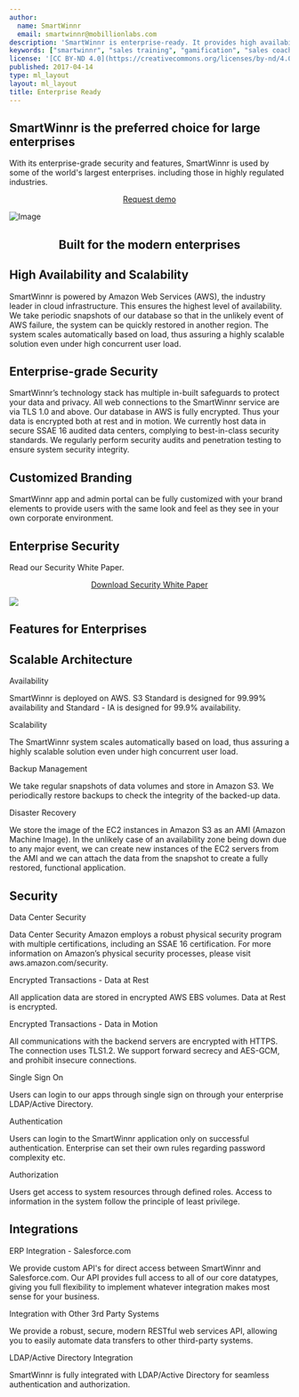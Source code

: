 ```yaml
---
author:
  name: SmartWinnr
  email: smartwinnr@mobillionlabs.com
description: 'SmartWinnr is enterprise-ready. It provides high availability and scalability, enterprise-grade security. We provide REST APIs to integrate with any LMS, HRMS, CRM solutions. SmartWinnr integrates seamlessly with Salesforce.com'
keywords: ["smartwinnr", "sales training", "gamification", "sales coaching", "sales performance", "sales enablement", "solutions"]
license: '[CC BY-ND 4.0](https://creativecommons.org/licenses/by-nd/4.0)'
published: 2017-04-14
type: ml_layout
layout: ml_layout
title: Enterprise Ready
---
```


<section>
  <div class="ml-start padding50">
    <div class="row ml_top_container ml-margin-bottom0">
      <div class="col-lg-5 col-md-12 col-sm-12 col-xs-12">
        <h1>SmartWinnr is the preferred choice for large enterprises</h1>
        <div class="ml-font20">With its enterprise-grade security and features, SmartWinnr is used by some of the world's largest enterprises. including those in highly regulated industries.</div>
        <p align="center" class="ml-padding-top ml-padding-bottom10"><a class="ml-button" align="center" href="/request-demo">Request demo</a></p>
      </div>
      <div class="col-lg-7 col-md-12 col-sm-12 col-xs-12">
        <img class="ml-image" alt="Image" src="https://s3-us-west-2.amazonaws.com/quizprompt.com.site.resources/img/brand/prodfeatures/enterprise_ready.svg"/>
      </div>
    </div>
  </div>
</section>
  <section class="ml-background-white">
    <div class="ml-container ml-background-wave padding50">
      <div class="row ml-margin-bottom0">
        <div class="col-lg-5 col-md-5 col-sm-12 col-xs-12 ml-centered" align="center">
          <h1 class="ml_body_text_black">Built for the modern enterprises</h1>
        </div>
        <div class="col-lg-7 col-md-7 col-sm-12 col-xs-12 padding80">
          <div class="row ml-margin-bottom20">
            <div class="col-lg-2 col-md-2 text-center padding30">
              <span class="icon-expand ml-icon-blue"></span>
            </div>
            <div class="col-lg-10 col-md-10">
              <h2 class="ml-title-adjustable">High Availability and Scalability</h2>
              <div class="ml-subtext">
                SmartWinnr is powered by Amazon Web Services (AWS), the industry leader in cloud infrastructure. This ensures the highest level of availability. We take periodic snapshots of our database so that in the unlikely event of AWS failure, the system can be quickly restored in another region. The system scales automatically based on load, thus assuring a highly scalable solution even under high concurrent user load.
              </div>
            </div>
          </div>
          <div class="row ml-margin-bottom20">
            <div class="col-lg-2 col-md-2 text-center padding30">
              <span class="icon-shield-check ml-icon-blue"></span>
            </div>
            <div class="col-lg-10 col-md-10">
              <h2 class="ml-title-adjustable">Enterprise-grade Security</h2>
              <div class="ml-subtext">
                SmartWinnr’s technology stack has multiple in-built safeguards to protect your data and privacy. All web connections to the SmartWinnr service are via TLS 1.0 and above. Our database in AWS is fully encrypted. Thus your data is encrypted both at rest and in motion. We currently host data in secure SSAE 16 audited data centers, complying to best-in-class security standards. We regularly perform security audits and penetration testing to ensure system security integrity.
              </div>
            </div>
          </div>
          <div class="row ml-margin-bottom20">
            <div class="col-lg-2 col-md-2 text-center padding30">
              <span class="icon-resize-handle ml-icon-blue"></span>
            </div>
            <div class="col-lg-10 col-md-10">
              <h2 class="ml-title-adjustable">Customized Branding</h2>
              <div class="ml-subtext">
                SmartWinnr app and admin portal can be fully customized with your brand elements to provide users with the same look and feel as they see in your own corporate environment.
              </div>
            </div>
          </div>
        </div>
      </div>
    </div>
  </section>
  <section class="ml-whySM">
    <div class="container">
      <div class="row">
        <div class="col-md-12 col-sm-12">
          <h1 class="ml_body_text_white text-center">Enterprise Security</h1>
          <p class="ml_body_text_white text-center">Read our Security White Paper.</p>
          <p align="center" class="ml-padding-top ml-padding-bottom10"><a class="ml-button" align="center" href="https://s3-eu-west-1.amazonaws.com/content.smartwinnr.com/SmartWinnr+Information+Security+Whitepaper.pdf" target="_blank">Download Security White Paper</a></p>
        </div>
      </div>
    </div>
  </section>
  <!-- <div class="ml-this-tile padding50">
    <div class="ml-container row">
      <div class="col-md-6 col-sm-12">
        <h1 class="text-center ml-bold-text">SmartWinnr is the preferred choice for large enterprises</h1>
        <h2 class="ml-desc-text">
          <i>
            With its enterprise-grade security and features, SmartWinnr is used by some of the world's largest enterprises. including those in highly regulated industries.
          </i>
        </h2>
        <p align="center"><a class="ml-button-blue" href="/request-demo">Request demo</a></p>
      </div>
      <div class="col-md-6 col-sm-12">
        <img src="https://s3-us-west-2.amazonaws.com/quizprompt.com.site.resources/img/brand/prodfeatures/enterprise_ready.svg" class="img-responsive center-block ml_width_60" />
      </div>
    </div>
  </div> -->
  <!-- <div class="ml-green-tile padding30">
    <div class="ml-container row">
      <h1 class="ml-title">Built for the modern enterprises</h1>
      <p>
        High availability, enterprise-grade security, and easy integration options ensure that you can deploy SmartWinnr with zero hassle.
      </p>
    </div>
  </div> -->
  <!-- <div class="ml-container">
   <div class="row">
       <div class="col-md-4 col-sm-4 text-center">
         <div class="single-features">
           <img alt="" class="ml-sideimage" src="https://s3-us-west-2.amazonaws.com/quizprompt.com.site.resources/img/brand/prodfeatures/scalability.svg" /></div>
       </div>
       <div class="col-md-8 col-sm-8">
         <div class="single-features">
           <h2 class="ml-title-blue">High Availability and Scalability</h2>
           <p class="ml_body_text_black">
             SmartWinnr is powered by Amazon Web Services (AWS), the industry leader in cloud infrastructure. This ensures the highest level of availability. We take periodic snapshots of our database so that in the unlikely event of AWS failure, the system can be quickly restored in another region. The system scales automatically based on load, thus assuring a highly scalable solution even under high concurrent user load.
           </p>
          </div>
       </div>
    </div>
    <div class="row">
      <div class="col-md-8 col-sm-8">
        <div class="single-features">
          <h2 class="ml-title-blue">Enterprise-grade Security</h2>
          <p class="ml_body_text_black">
            SmartWinnr’s technology stack has multiple in-built safeguards to protect your data and privacy. All web connections to the SmartWinnr service are via TLS 1.0 and above. Our database in AWS is fully encrypted. Thus your data is encrypted both at rest and in motion. We currently host data in secure SSAE 16 audited data centers, complying to best-in-class security standards. We regularly perform security audits and penetration testing to ensure system security integrity.
          </p>
        </div>
      </div>
      <div class="col-md-4 col-sm-4 text-center">
        <div class="single-features">
          <img alt="" class="ml-sideimage" src="https://s3-us-west-2.amazonaws.com/quizprompt.com.site.resources/img/brand/prodfeatures/enterprise_security.svg" /></div>
      </div>
    </div>
    <div class="row">
      <div class="col-md-4 col-sm-4 text-center">
        <div class="single-features">
          <img alt="" class="ml-sideimage" src="https://s3-us-west-2.amazonaws.com/quizprompt.com.site.resources/img/brand/prodfeatures/customized_branding.svg" /></div>
      </div>
      <div class="col-md-8 col-sm-8">
        <div class="single-features">
          <h2 class="ml-title-blue">Customized Branding</h2>
          <p class="ml_body_text_black">
            SmartWinnr app and admin portal can be fully customized with your brand elements to provide users with the same look and feel as they see in your own corporate environment.
          </p>
        </div>
      </div>
    </div>
  </div> -->
  <!-- <div class="ml-green-tile padding30">
    <div class="ml-container row">
      <div class="col-sm-7">
        <h1 class="ml-title">Enterprise Security</h1>
        <p>Read our Security White Paper.</p>
      </div>
      <div class="col-sm-5 padding30">
        <p align="center"><a class="ml-button-nav" href="https://s3-eu-west-1.amazonaws.com/content.smartwinnr.com/SmartWinnr+Information+Security+Whitepaper.pdf" target="_blank">Download Security White Paper</a></p>
      </div>
    </div>
  </div> -->
<img class="swoop" src="/images/swoop_mask.min.svg">
<section>
  <div class="ml-container ml-background-white ml-padding-bottom30 padding50" id="enterprisefeatures">
    <div class="row text-center">
      <h1 class="ml-title">Features for Enterprises</h1>
    </div>
    <!-- Product Features Row 1 -->
    <div class="row ml-prodfeaturerow padding30">
      <h2 class="ml-title text-center">Scalable Architecture</h2>
      <div class="row">
        <div class="col-lg-4 col-md-4 col-sm-6 col-xs-12 text-center bottom-separator ml-prodfeaturecell">
          <span class="icon-clock3 ml-icon-blue"></span>
          <p class="ml-bold-text text-center">Availability</p>
          <p class="ml_body_text_black">SmartWinnr is deployed on AWS. S3 Standard is designed for 99.99% availability and Standard - IA is designed for 99.9% availability.</p>
        </div>
        <div class="col-lg-4 col-md-4 col-sm-6 col-xs-12 text-center bottom-separator ml-prodfeaturecell">
          <span class="icon-expand ml-icon-blue"></span>
          <p class="ml-bold-text text-center">Scalability</p>
          <p class="ml_body_text_black">The SmartWinnr system scales automatically based on load, thus assuring a highly scalable solution even under high concurrent user load.</p>
        </div>
        <div class="col-lg-4 col-md-4 col-sm-6 col-xs-12 text-center bottom-separator ml-prodfeaturecell">
          <span class="icon-database-add ml-icon-blue"></span>
          <p class="ml-bold-text text-center">Backup Management</p>
          <p class="ml_body_text_black">We take regular snapshots of data volumes and store in Amazon S3. We periodically restore backups to check the integrity of the backed-up data.</p>
        </div>
      </div>
      <div class="row">
        <div class="col-lg-4 col-md-4 col-sm-6 col-xs-12 text-center bottom-separator ml-prodfeaturecell">
          <span class="icon-database-refresh ml-icon-blue"></span>
          <p class="ml-bold-text text-center">Disaster Recovery</p>
          <p class="ml_body_text_black">We store the image of the EC2 instances in Amazon S3 as an AMI (Amazon Machine Image). In the unlikely case of an availability zone being down due to any major event, we can create new instances of the EC2 servers from the AMI and we can attach the data from the snapshot to create a fully restored, functional application.</p>
        </div>
      </div>
    </div>
    <!-- Product Features Row 2 -->
    <div class="row ml-prodfeaturerow padding30">
      <h2 class="text-center">Security</h2>
      <div class="row">
        <div class="col-lg-4 col-md-4 col-sm-6 col-xs-12 text-center bottom-separator ml-prodfeaturecell">
          <span class="icon-lock ml-icon-blue"></span>
          <p class="ml-bold-text text-center">Data Center Security</p>
          <p class="ml_body_text_black">Data Center Security
             Amazon employs a robust physical security program with multiple certifications, including an SSAE 16 certification. For more information on Amazon’s physical security processes, please visit <a>aws.amazon.com/security</a>.
         </p>
        </div>
        <div class="col-lg-4 col-md-4 col-sm-6 col-xs-12 text-center bottom-separator ml-prodfeaturecell">
          <span class="icon-key ml-icon-blue"></span>
          <p class="ml-bold-text text-center">Encrypted Transactions - Data at Rest</p>
          <p class="ml_body_text_black">All application data are stored in encrypted AWS EBS volumes. Data at Rest is encrypted.</p>
        </div>
        <div class="col-lg-4 col-md-4 col-sm-6 col-xs-12 text-center bottom-separator ml-prodfeaturecell">
          <span class="icon-shield-check ml-icon-blue"></span>
          <p class="ml-bold-text text-center">Encrypted Transactions - Data in Motion</p>
          <p class="ml_body_text_black">All communications with the backend servers are encrypted with HTTPS. The connection uses TLS1.2. We support forward secrecy and AES-GCM, and prohibit insecure connections.</p>
        </div>
      </div>
      <div class="row">
        <div class="col-lg-4 col-md-4 col-sm-6 col-xs-12 text-center bottom-separator ml-prodfeaturecell">
          <span class="icon-link2 ml-icon-blue"></span>
          <p class="ml-bold-text text-center">Single Sign On</p>
          <p class="ml_body_text_black">Users can login to our apps through single sign on through your enterprise LDAP/Active Directory.</p>
        </div>
        <div class="col-lg-4 col-md-4 col-sm-6 col-xs-12 text-center bottom-separator ml-prodfeaturecell">
          <span class="icon-license2 ml-icon-blue"></span>
          <p class="ml-bold-text text-center">Authentication</p>
          <p class="ml_body_text_black">Users can login to the SmartWinnr application only on successful authentication. Enterprise can set their own rules regarding password complexity etc.</p>
        </div>
        <div class="col-lg-4 col-md-4 col-sm-6 col-xs-12 text-center bottom-separator ml-prodfeaturecell">
          <span class="icon-users2 ml-icon-blue"></span>
          <p class="ml-bold-text text-center">Authorization</p>
          <p class="ml_body_text_black">Users get access to system resources through defined roles. Access to information in the system follow the principle of least privilege.</p>
        </div>
      </div>
    </div>
    <!-- Product Features Row 3 -->
    <div class="row ml-prodfeaturerow padding30 ml-no-border-bottom">
      <h2 class="text-center">Integrations</h2>
      <div class="row">
        <div class="col-lg-4 col-md-4 col-sm-6 col-xs-12 text-center bottom-separator ml-prodfeaturecell">
          <span class="icon-cloud ml-icon-blue"></span>
          <p class="ml-bold-text text-center">ERP Integration - Salesforce.com</p>
          <p class="ml_body_text_black">We provide custom API's for direct access between SmartWinnr and Salesforce.com. Our API provides full access to all of our core datatypes, giving you full flexibility to implement whatever integration makes most sense for your business.</p>
        </div>
        <div class="col-lg-4 col-md-4 col-sm-6 col-xs-12 text-center bottom-separator ml-prodfeaturecell">
          <span class="icon-cog ml-icon-blue"></span>
          <p class="ml-bold-text text-center">Integration with Other 3rd Party Systems</p>
          <p class="ml_body_text_black">We provide a robust, secure, modern RESTful web services API, allowing you to easily automate data transfers to other third-party systems.</p>
        </div>
        <div class="col-lg-4 col-md-4 col-sm-6 col-xs-12 text-center bottom-separator ml-prodfeaturecell">
          <span class="icon-lan ml-icon-blue"></span>
          <p class="ml-bold-text text-center">LDAP/Active Directory Integration</p>
          <p class="ml_body_text_black">SmartWinnr is fully integrated with LDAP/Active Directory for seamless authentication and authorization.</p>
        </div>
      </div>
    </div>
  </div>
</section>
